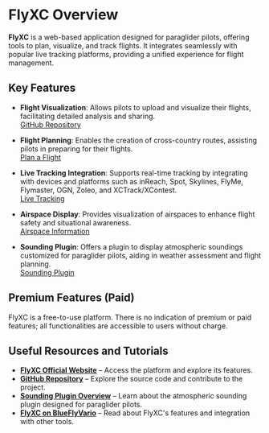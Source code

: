 # FlyXC Overview

**FlyXC** is a web-based application designed for paraglider pilots, offering tools to plan, visualize, and track flights. It integrates seamlessly with popular live tracking platforms, providing a unified experience for flight management.

## Key Features

- **Flight Visualization**: Allows pilots to upload and visualize their flights, facilitating detailed analysis and sharing.  
  [GitHub Repository](https://github.com/vicb/flyxc)

- **Flight Planning**: Enables the creation of cross-country routes, assisting pilots in preparing for their flights.  
  [Plan a Flight](https://github.com/vicb/flyxc)

- **Live Tracking Integration**: Supports real-time tracking by integrating with devices and platforms such as inReach, Spot, Skylines, FlyMe, Flymaster, OGN, Zoleo, and XCTrack/XContest.  
  [Live Tracking](https://github.com/vicb/flyxc)

- **Airspace Display**: Provides visualization of airspaces to enhance flight safety and situational awareness.  
  [Airspace Information](https://www.dangiawild.com/10-migliori-strumenti-tools-utili-per-volare-meglio-in-parapendio/)

- **Sounding Plugin**: Offers a plugin to display atmospheric soundings customized for paraglider pilots, aiding in weather assessment and flight planning.  
  [Sounding Plugin](https://community.windy.com/topic/7960/sounding-plugin-for-paraglider-pilots?page=3)

## Premium Features (Paid)

FlyXC is a free-to-use platform. There is no indication of premium or paid features; all functionalities are accessible to users without charge.

## Useful Resources and Tutorials

- **[FlyXC Official Website](https://flyxc.app/)** – Access the platform and explore its features.
- **[GitHub Repository](https://github.com/vicb/flyxc)** – Explore the source code and contribute to the project.
- **[Sounding Plugin Overview](https://community.windy.com/topic/7960/sounding-plugin-for-paraglider-pilots)** – Learn about the atmospheric sounding plugin designed for paraglider pilots.
- **[FlyXC on BlueFlyVario](https://gethighstayhigh.blueflyvario.com/?page_id=149)** – Read about FlyXC's features and integration with other tools.
